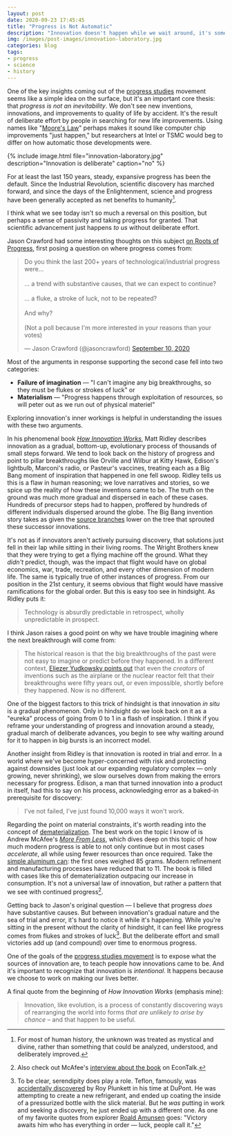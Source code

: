 ```yaml
---
layout: post
date: 2020-09-23 17:45:45
title: "Progress is Not Automatic"
description: "Innovation doesn't happen while we wait around, it's something that we choose to pursue, even if it doesn't always look that way."
img: /images/post-images/innovation-laboratory.jpg
categories: blog
tags:
- progress
- science
- history
---
```


One of the key insights coming out of the [progress studies](/post/progress-studies/ "Progress Studies") movement seems like a simple idea on the surface, but it's an important core thesis: that _progress is not an inevitability_. We don't see new inventions, innovations, and improvements to quality of life by accident. It's the result of deliberate effort by people in searching for new life improvements. Using names like "[Moore's Law](https://en.wikipedia.org/wiki/Moore's_law)" perhaps makes it sound like computer chip improvements "just happen," but researchers at Intel or TSMC would beg to differ on how automatic those developments were.

{% include image.html file="innovation-laboratory.jpg" description="Innovation is deliberate" caption="no" %}

For at least the last 150 years, steady, expansive progress has been the default. Since the Industrial Revolution, scientific discovery has marched forward, and since the days of the Enlightenment, science and progress have been generally accepted as net benefits to humanity[^enlightenment].

I think what we see today isn't so much a reversal on this position, but perhaps a sense of passivity and taking progress for granted. That scientific advancement just happens _to us_ without deliberate effort.

Jason Crawford had some interesting thoughts on this subject [on Roots of Progress](https://rootsofprogress.org/progress-fluke-or-trend "Progress: Fluke or Trend?"), first posing a question on where progress comes from:

<blockquote class="twitter-tweet tw-align-center"><p lang="en" dir="ltr">Do you think the last 200+ years of technological/industrial progress were…<br><br>… a trend with substantive causes, that we can expect to continue?<br><br>… a fluke, a stroke of luck, not to be repeated?<br><br>And why?<br><br>(Not a poll because I&#39;m more interested in your reasons than your votes)</p>&mdash; Jason Crawford (@jasoncrawford) <a href="https://twitter.com/jasoncrawford/status/1304076437834530817?ref_src=twsrc%5Etfw">September 10, 2020</a></blockquote> <script async src="https://platform.twitter.com/widgets.js" charset="utf-8"></script>

Most of the arguments in response supporting the second case fell into two categories:

* **Failure of imagination** — "I can't imagine any big breakthroughs, so they must be flukes or strokes of luck" or
* **Materialism** — "Progress happens through exploitation of resources, so will peter out as we run out of physical materiel" 

Exploring innovation's inner workings is helpful in understanding the issues with these two arguments.

In his phenomenal book _[How Innovation Works](/books/ridley-how-innovation-works/ "How Innovation Works")_, Matt Ridley describes innovation as a gradual, bottom-up, evolutionary process of thousands of small steps forward. We tend to look back on the history of progress and point to pillar breakthroughs like Orville and Wilbur at Kitty Hawk, Edison's lightbulb, Marconi's radio, or Pasteur's vaccines, treating each as a Big Bang moment of inspiration that happened in one fell swoop. Ridley tells us this is a flaw in human reasoning; we love narratives and stories, so we spice up the reality of how these inventions came to be. The truth on the ground was much more gradual and dispersed in each of these cases. Hundreds of precursor steps had to happen, proffered by hundreds of different individuals dispersed around the globe. The Big Bang invention story takes as given the [source branches](/post/the-distribution-of-scientific-discoveries/ "The Distribution of Scientific Discoveries") lower on the tree that sprouted these successor innovations.

It's not as if innovators aren't actively pursuing discovery, that solutions just fell in their lap while sitting in their living rooms. The Wright Brothers knew that they were trying to get a flying machine off the ground. What they _didn't_ predict, though, was the impact that flight would have on global economics, war, trade, recreation, and every other dimension of modern life. The same is typically true of other instances of progress. From our position in the 21st century, it seems obvious that flight would have massive ramifications for the global order. But this is easy too see in hindsight. As Ridley puts it:

> Technology is absurdly predictable in retrospect, wholly unpredictable in prospect.

I think Jason raises a good point on why we have trouble imagining where the next breakthrough will come from:

> The historical reason is that the big breakthroughs of the past were not easy to imagine or predict before they happened. In a different context, [Eliezer Yudkowsky points out](https://intelligence.org/2017/10/13/fire-alarm/ "Fire Alarm") that even the _creators_ of inventions such as the airplane or the nuclear reactor felt that their breakthroughs were fifty years out, or even impossible, shortly before they happened. Now is no different.

One of the biggest factors to this trick of hindsight is that innovation _in situ_ is a gradual phenomenon. Only in hindsight do we look back on it as a "eureka" process of going from 0 to 1 in a flash of inspiration. I think if you reframe your understanding of progress and innovation around a steady, gradual march of deliberate advances, you begin to see why waiting around for it to happen in big bursts is an incorrect model.

Another insight from Ridley is that innovation is rooted in trial and error. In a world where we've become hyper-concerned with risk and protecting against downsides (just look at our expanding regulatory complex — only growing, never shrinking), we slow ourselves down from making the errors necessary for progress. Edison, a man that turned innovation into a product in itself, had this to say on his process, acknowledging error as a baked-in prerequisite for discovery:

> I've not failed, I've just found 10,000 ways it won't work.

Regarding the point on material constraints, it's worth reading into the concept of [dematerialization](https://en.wikipedia.org/wiki/Dematerialization_(economics) "Dematerialization"). The best work on the topic I know of is Andrew McAfee's _[More From Less](https://amzn.to/3068ITi "More From Less")_, which dives deep on this topic of how much modern progress is able to not only continue but in most cases _accelerate_, all while using fewer resources than once required. Take the [simple aluminum can](https://www.insidesources.com/dematerializing-the-economy-and-greens-myths/ "Dematerializing the Economy"): the first ones weighed 85 grams. Modern refinement and manufacturing processes have reduced that to 11. The book is filled with cases like this of dematerialization outpacing our increase in consumption. It's not a universal law of innovation, but rather a pattern that we see with continued progress[^dematerialization].

Getting back to Jason's original question — I believe that progress _does_ have substantive causes. But between innovation's gradual nature and the sea of trial and error, it's hard to notice it while it's happening. While you're sitting in the present without the clarity of hindsight, it can feel like progress comes from flukes and strokes of luck[^luck]. But the deliberate effort and small victories add up (and compound) over time to enormous progress.

One of the goals of the [progress studies movement](https://www.theatlantic.com/science/archive/2019/07/we-need-new-science-progress/594946/ "We Need a New Science of Progress") is to expose what the sources of innovation are, to teach people how innovations came to be. And it's important to recognize that innovation is _intentional_. It happens because we choose to work on making our lives better.

A final quote from the beginning of _How Innovation Works_ (emphasis mine):

> Innovation, like evolution, is a process of constantly discovering ways of rearranging the world into forms _that are unlikely to arise by chance_ – and that happen to be useful.

[^enlightenment]: For most of human history, the unknown was treated as mystical and divine, rather than something that could be analyzed, understood, and deliberately improved.
[^dematerialization]: Also check out McAfee's [interview about the book](https://www.econtalk.org/andrew-mcafee-on-more-from-less/ "Andrew McAfee on More From Less") on EconTalk.
[^luck]: To be clear, serendipity does play a role. Teflon, famously, was [accidentally discovered](https://en.wikipedia.org/wiki/Polytetrafluoroethylene#History "The history of Teflon") by Roy Plunkett in his time at DuPont. He was attempting to create a new refrigerant, and ended up coating the inside of a pressurized bottle with the slick material. But he _was_ putting in work and seeking a discovery, he just ended up with a different one. As one of my favorite quotes from explorer [Roald Amunsen](https://en.wikipedia.org/wiki/Roald_Amundsen "Roald Amundsen") goes: "Victory awaits him who has everything in order — luck, people call it."
